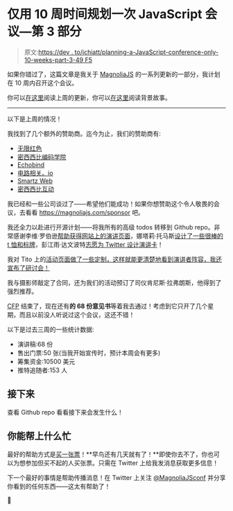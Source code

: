 # 仅用 10 周时间规划一次 JavaScript 会议—第 3 部分

> 原文:[https://dev . to/jchiatt/planning-a-JavaScript-conference-only-10-weeks-part-3-49 F5](https://dev.to/jchiatt/planning-a-javascript-conference-in-only-10-weeks--part-3-49f5)

如果你错过了，这篇文章是我关于 [MagnoliaJS](https://magnoliajs.com) 的一系列更新的一部分，我计划在 10 周内召开这个会议。

你可以[在这里](https://dev.to/jchiatt/planning-a-javascript-conference-in-only-10-weeks--part-2-5b5n)阅读上周的更新，你可以[在这里](https://dev.to/jchiatt/planning-a-javascript-conference-in-only-10-weeks-411i)阅读背景故事。

* * *

以下是上周的情况！

我找到了几个额外的赞助商。迄今为止，我们的赞助商有:

*   [无限红色](https://infinite.red)
*   [密西西比编码学院](https://mscoding.org/)
*   [Echobind](https://echobind.com)
*   [电路相关。io](http://www.devrelate.io/)
*   [Smartz Web](https://www.smartzweb.com/)
*   [密西西比互动](http://www.msegov.com/Pages/default.aspx)

我已经和一些公司谈过了——希望他们能成功！如果你想赞助这个令人敬畏的会议，去看看 https://magnoliajs.com/sponsor 吧。

我还全力以赴进行开源计划——将我所有的高级 todos 转移到 Github repo。非常感谢李维·罗伯逊[帮助获得网站上的演讲页面](https://github.com/jchiatt/magnoliajs.com/pull/14)，娜塔莉·托马斯[设计了一些很棒的 t 恤和标牌](https://twitter.com/jchiatt/status/1109080253908037632)，彭江雨·达文波特[志愿为 Twitter 设计演讲卡](https://twitter.com/jchiatt/status/1110540029720477697)！

我对 Tito 上的[活动页面做了一些定制，这样就能更清楚地看到演讲者阵容，我还宣布了研讨会！](https://ti.to/magnoliajs/magnoliajs-2019)

我与摄影师敲定了合同，还为我们的活动预订了司仪肯尼斯·拉弗朗斯，他得到了强烈推荐。

[CFP](https://www.papercall.io/events/2130) 结束了，现在还有**的 68 份意见书**等着我去通过！考虑到它只开了几个星期，而且以前没人听说过这个会议，这还不错！

以下是过去三周的一些统计数据:

*   演讲稿:68 份
*   售出门票:50 张(当我开始宣传时，预计本周会有更多)
*   筹集资金:10500 美元
*   推特追随者:153 人

## [](#up-next)接下来

查看 Github repo 看看接下来会发生什么！

## [](#how-you-can-help)你能帮上什么忙

最好的帮助方式是[买一张票](https://ti.to/magnoliajs/magnoliajs-2019)！**早鸟还有几天就有了！**即使你去不了，你也可以为想参加但买不起的人买张票。只需在 Twitter 上给我发消息获取更多信息！

下一个最好的事情是帮助传播消息！在 Twitter 上关注 [@MagnoliaJSconf](https://twitter.com/magnoliajsconf) 并分享你看到的任何东西——这太有帮助了！

👋